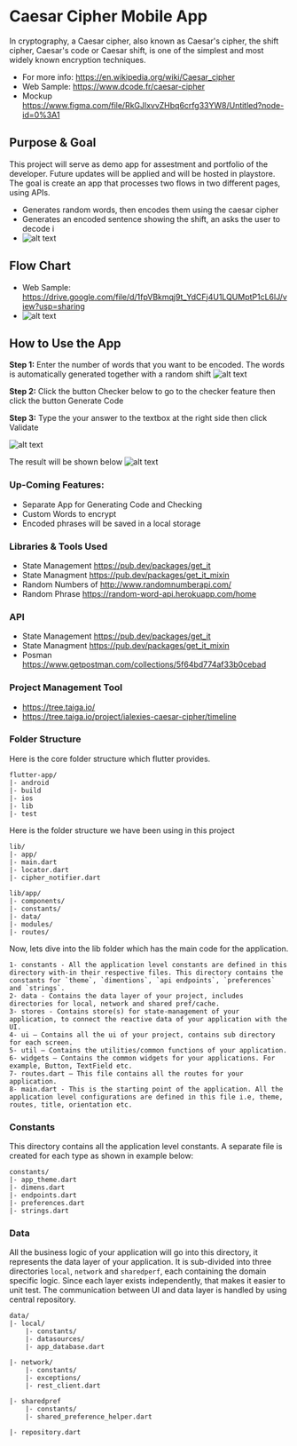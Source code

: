 # Caesar Cipher Mobile App
In cryptography, a Caesar cipher, also known as Caesar's cipher, the shift cipher, Caesar's code or Caesar shift, is one of the simplest and most widely known encryption techniques.

* For more info: https://en.wikipedia.org/wiki/Caesar_cipher 
* Web Sample: https://www.dcode.fr/caesar-cipher
* Mockup https://www.figma.com/file/RkGJlxvvZHbq6crfg33YW8/Untitled?node-id=0%3A1

## Purpose & Goal
This project will serve as demo app for assestment and portfolio of the developer. Future updates will be applied and will be hosted in playstore. The goal is create an app that processes two flows in two different pages, using APIs.
* Generates random words, then encodes them using the caesar cipher
* Generates an encoded sentence showing the shift, an asks the user to decode i
* ![alt text](https://i.imgur.com/dNjhLYy.png)

## Flow Chart
* Web Sample: https://drive.google.com/file/d/1fpVBkmqj9t_YdCFj4U1LQUMptP1cL6lJ/view?usp=sharing
* ![alt text](https://i.imgur.com/obyKTcW.png)



## How to Use the App
**Step 1:**
Enter the number of words that you want to be encoded. The words is automatically generated together with a random shift
![alt text](https://i.imgur.com/4lEOj3v.jpg)

**Step 2:**
Click the button Checker below to go to the checker feature then click the button Generate Code

**Step 3:**
Type the your answer to the textbox at the right side then click Validate

![alt text](https://i.imgur.com/7K0o49G.jpg)

The result will be shown below
![alt text](https://i.imgur.com/sNQz3B1.jpg)

### Up-Coming Features:

* Separate App for Generating Code and Checking
* Custom Words to encrypt
* Encoded phrases will be saved in a local storage


### Libraries & Tools Used

* State Management https://pub.dev/packages/get_it
* State Managment https://pub.dev/packages/get_it_mixin
* Random Numbers of http://www.randomnumberapi.com/
* Random Phrase https://random-word-api.herokuapp.com/home

### API 
* State Management https://pub.dev/packages/get_it
* State Managment https://pub.dev/packages/get_it_mixin
* Posman https://www.getpostman.com/collections/5f64bd774af33b0cebad

### Project Management Tool 
* https://tree.taiga.io/
* https://tree.taiga.io/project/ialexies-caesar-cipher/timeline


### Folder Structure
Here is the core folder structure which flutter provides.

```
flutter-app/
|- android
|- build
|- ios
|- lib
|- test
```

Here is the folder structure we have been using in this project

```
lib/
|- app/
|- main.dart
|- locator.dart
|- cipher_notifier.dart

lib/app/
|- components/
|- constants/
|- data/
|- modules/
|- routes/

```

Now, lets dive into the lib folder which has the main code for the application.

```
1- constants - All the application level constants are defined in this directory with-in their respective files. This directory contains the constants for `theme`, `dimentions`, `api endpoints`, `preferences` and `strings`.
2- data - Contains the data layer of your project, includes directories for local, network and shared pref/cache.
3- stores - Contains store(s) for state-management of your application, to connect the reactive data of your application with the UI. 
4- ui — Contains all the ui of your project, contains sub directory for each screen.
5- util — Contains the utilities/common functions of your application.
6- widgets — Contains the common widgets for your applications. For example, Button, TextField etc.
7- routes.dart — This file contains all the routes for your application.
8- main.dart - This is the starting point of the application. All the application level configurations are defined in this file i.e, theme, routes, title, orientation etc.
```

### Constants

This directory contains all the application level constants. A separate file is created for each type as shown in example below:

```
constants/
|- app_theme.dart
|- dimens.dart
|- endpoints.dart
|- preferences.dart
|- strings.dart
```

### Data

All the business logic of your application will go into this directory, it represents the data layer of your application. It is sub-divided into three directories `local`, `network` and `sharedperf`, each containing the domain specific logic. Since each layer exists independently, that makes it easier to unit test. The communication between UI and data layer is handled by using central repository.

```
data/
|- local/
    |- constants/
    |- datasources/
    |- app_database.dart
   
|- network/
    |- constants/
    |- exceptions/
    |- rest_client.dart
    
|- sharedpref
    |- constants/
    |- shared_preference_helper.dart
    
|- repository.dart

```

